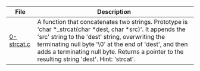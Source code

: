 |File|Description|
|-|-|
|[0-strcat.c](0-strcat.c)|A function that concatenates two strings. Prototype is 'char \*\_strcat(char \*dest, char \*src)'. It appends the 'src' string to the 'dest' string, overwriting the terminating null byte '\\0' at the end of 'dest', and then adds a terminating null byte. Returns a pointer to the resulting string 'dest'. Hint: 'strcat'.|
